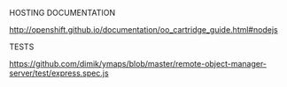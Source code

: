 HOSTING DOCUMENTATION

http://openshift.github.io/documentation/oo_cartridge_guide.html#nodejs

TESTS

https://github.com/dimik/ymaps/blob/master/remote-object-manager-server/test/express.spec.js
